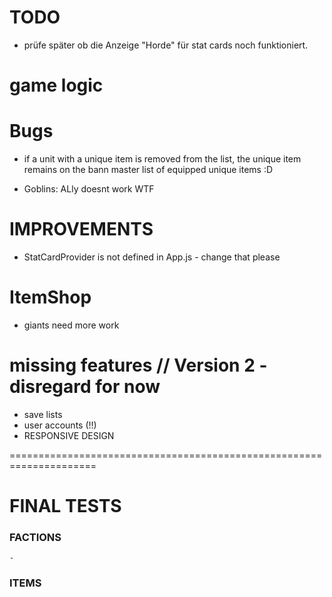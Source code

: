 
# TODO

- prüfe später ob die Anzeige "Horde" für stat cards noch funktioniert.

# game logic

# Bugs
- if a unit with a unique item is removed from the list, the unique item remains on the bann master list of equipped unique items :D

- Goblins: ALly doesnt work WTF

# IMPROVEMENTS
 
- StatCardProvider is not defined in App.js - change that please


# ItemShop

- giants need more work

# missing features // Version 2 - disregard for now

- save lists
- user accounts (!!)
- RESPONSIVE DESIGN


=====================================================================
# FINAL TESTS 

### FACTIONS
    - 

### ITEMS 
